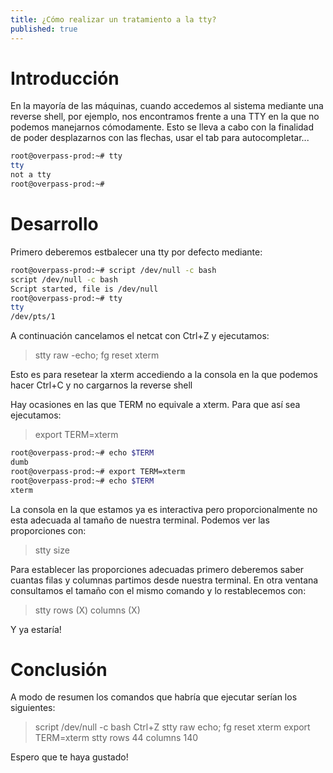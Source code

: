 ```yaml
---
title: ¿Cómo realizar un tratamiento a la tty?
published: true
---
```



# [](#header-1)Introducción


En la mayoría de las máquinas, cuando accedemos al sistema mediante una reverse shell, por ejemplo, nos encontramos frente a una TTY en la que no podemos manejarnos cómodamente. Esto se lleva a cabo con la finalidad de poder desplazarnos con las flechas, usar el tab para autocompletar...

```bash
root@overpass-prod:~# tty
tty                                                                                        
not a tty                                                                                  
root@overpass-prod:~#
```

# [](#header-1)Desarrollo 

Primero deberemos estbalecer una tty por defecto mediante:

```bash
root@overpass-prod:~# script /dev/null -c bash                                             
script /dev/null -c bash                                                                   
Script started, file is /dev/null                                                          
root@overpass-prod:~# tty                                                                  
tty                                                                                        
/dev/pts/1 
```

A continuación cancelamos el netcat con Ctrl+Z y ejecutamos: 

> stty raw -echo; fg
> reset xterm

Esto es para resetear la xterm accediendo a la consola en la que podemos hacer Ctrl+C y no cargarnos la reverse shell

Hay ocasiones en las que TERM no equivale a xterm. Para que así sea ejecutamos:

> export TERM=xterm

```bash
root@overpass-prod:~# echo $TERM
dumb
root@overpass-prod:~# export TERM=xterm
root@overpass-prod:~# echo $TERM
xterm
```

La consola en la que estamos ya es interactiva pero proporcionalmente no esta adecuada al tamaño de nuestra terminal. Podemos ver las proporciones con: 

> stty size

Para establecer las proporciones adecuadas primero deberemos saber cuantas filas y columnas partimos desde nuestra terminal. En otra ventana consultamos el tamaño con el mismo comando y lo restablecemos con:

> stty rows (X) columns (X)

Y ya estaría!

# [](#header-1)Conclusión

A modo de resumen los comandos que habría que ejecutar serían los siguientes:

> script /dev/null -c bash
> Ctrl+Z
> stty raw echo; fg
> reset xterm
> export TERM=xterm
> stty rows 44 columns 140

Espero que te haya gustado!
